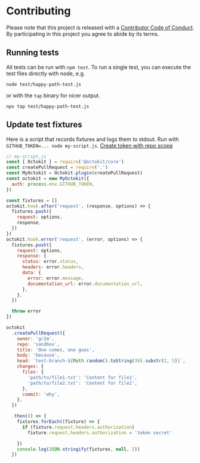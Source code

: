 # Contributing

Please note that this project is released with a [Contributor Code of Conduct][coc].
By participating in this project you agree to abide by its terms.

## Running tests

All tests can be run with `npm test`. To run a single test, you can execute the test files directly with node, e.g.

```
node test/happy-path-test.js
```

or with the `tap` binary for nicer output.

```
npx tap test/happy-path-test.js
```

## Update test fixtures

Here is a script that records fixtures and logs them to stdout. Run with `GITHUB_TOKEN=... node my-script.js`. [Create token with repo scope](https://github.com/settings/tokens/new?scopes=repo)

```js
// my-script.js
const { Octokit } = require('@octokit/core')
const createPullRequest = require('.')
const MyOctokit = Octokit.plugin(createPullRequest)
const octokit = new MyOctokit({
  auth: process.env.GITHUB_TOKEN,
})

const fixtures = []
octokit.hook.after('request', (response, options) => {
  fixtures.push({
    request: options,
    response,
  })
})
octokit.hook.error('request', (error, options) => {
  fixtures.push({
    request: options,
    response: {
      status: error.status,
      headers: error.headers,
      data: {
        error: error.message,
        documentation_url: error.documentation_url,
      },
    },
  })

  throw error
})

octokit
  .createPullRequest({
    owner: 'gr2m',
    repo: 'sandbox',
    title: 'One comes, one goes',
    body: 'because',
    head: `test-branch-${Math.random().toString(36).substr(2, 5)}`,
    changes: {
      files: {
        'path/to/file1.txt': 'Content for file1',
        'path/to/file2.txt': 'Content for file2',
      },
      commit: 'why',
    },
  })

  .then(() => {
    fixtures.forEach((fixture) => {
      if (fixture.request.headers.authorization)
        fixture.request.headers.authorization = 'token secret'

    })
    console.log(JSON.stringify(fixtures, null, 2))
  })
```

[coc]: ./CODE_OF_CONDUCT.md
